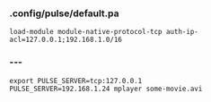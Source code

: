 
### .config/pulse/default.pa

    load-module module-native-protocol-tcp auth-ip-acl=127.0.0.1;192.168.1.0/16

### ---

    export PULSE_SERVER=tcp:127.0.0.1
    PULSE_SERVER=192.168.1.24 mplayer some-movie.avi

